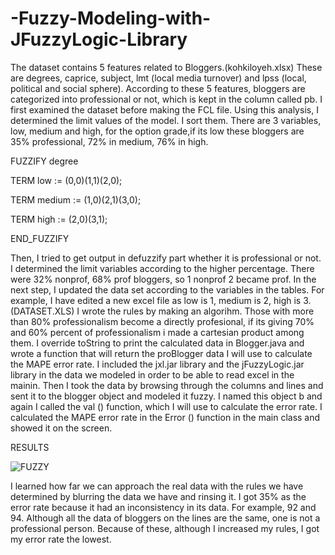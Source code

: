 # -Fuzzy-Modeling-with-JFuzzyLogic-Library

The dataset contains 5 features related to Bloggers.(kohkiloyeh.xlsx) These are degrees, caprice, subject, lmt (local media turnover) and 
lpss (local, political and social sphere). According to these 5 features, bloggers are categorized into professional or not, which is kept 
in the column called pb. I first examined the dataset before making the FCL file. Using this analysis, I determined the limit values of the model. I sort them. There are 3 
variables, low, medium and high, for the option grade,if its low these bloggers are 35% professional, 72% in medium, 76% in high.

FUZZIFY degree 

TERM low := (0,0)(1,1)(2,0);   

TERM medium := (1,0)(2,1)(3,0); 

TERM high := (2,0)(3,1); 

END_FUZZIFY

Then, I tried to get output in defuzzify part whether it is professional  or not. I determined the limit variables according to the higher percentage. There were 32% nonprof, 68% prof bloggers, so 1 nonprof 2 became prof. In the next step, I updated the data set according to the variables in the tables. For example, I have edited a new excel file as low is 1, medium is 2, high is 3.(DATASET.XLS) 
I wrote the rules by making an algorihm. Those with more than 80% professionalism become a directly profesional, if its giving 70% and 60% percent of professionalism i made a cartesian product among them. I override toString to print the calculated data in Blogger.java and wrote a function that will return the proBlogger data I will use to calculate the MAPE error rate. I included the jxl.jar library and the jFuzzyLogic.jar library in the data we modeled in order to be able to read excel in the mainin. Then I took the data by browsing through the columns and lines and sent it to the blogger object and modeled it fuzzy. I named this object b and again I called the val () function, which I will use to calculate the error rate. I calculated the MAPE error rate in the Error () function in the main class and showed it on the screen.

RESULTS 

![FUZZY](https://user-images.githubusercontent.com/47714688/84186314-08a57200-aa99-11ea-8e08-79c115f16640.png)

I learned how far we can approach the real data with the rules we have determined by blurring the data we have and rinsing it. I got 35% as the error rate because it had an inconsistency in its data. For example, 92 and 94. Although all the data of bloggers on the lines are the same, one is not a professional person. Because of these, although I increased my rules, I got my error rate the lowest.
